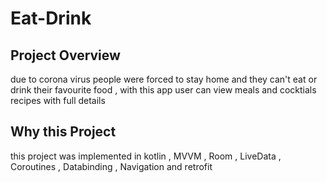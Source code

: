 # Eat-Drink

## Project Overview
due to corona virus people were forced to stay home and they can't eat or drink their favourite food , with this app user can view meals
and cocktials recipes with full details 

## Why this Project
this project was implemented in kotlin , MVVM , Room , LiveData , Coroutines , Databinding , Navigation and retrofit

